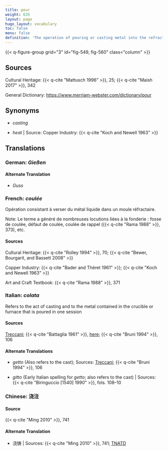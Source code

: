 ```yaml
---
title: pour
weight: 635
layout: page
hugo_layout: vocabulary
toc: false
menu: false
definition: 'The operation of pouring or casting metal into the refractory mold.'
---
```


{{< q-figure-group grid="3" id="fig-549, fig-560" class="column" >}}

## Sources

Cultural Heritage: {{< q-cite "Mattusch 1996" >}}, 25; {{< q-cite "Maish 2017" >}}, 342

General Dictionary: <https://www.merriam-webster.com/dictionary/pour>

## Synonyms

- *casting*

- *heat* | Source: Copper Industry: {{< q-cite "Koch and Newell 1963" >}}

## Translations

<div class="accordion">

### **German**: *Gießen*

#### Alternate Translation

- *Guss*

### **French**: *coulée*

Opération consistant à verser du métal liquide dans un moule réfractaire.

<div class="backmatter">
Note: Le terme a généré de nombreuses locutions liées à la fonderie : fosse de coulée, défaut de coulée, coulée de rappel ({{< q-cite "Rama 1988" >}}, 373), etc.
</div>

#### Sources

Cultural Heritage: {{< q-cite "Rolley 1994" >}}, 70; {{< q-cite "Bewer, Bourgarit, and Bassett 2008" >}}

Copper Industry: {{< q-cite "Bader and Théret 1961" >}}; {{< q-cite "Koch and Newell 1963" >}}

Art and Craft Textbook: {{< q-cite "Rama 1988" >}}, 371

### **Italian**: *colata*

Refers to the act of casting and to the metal contained in the crucible or furnace that is poured in one session

#### Sources

[Treccani](https://www.treccani.it/enciclopedia/colata/); {{< q-cite "Battaglia 1961" >}}, [here](http://www.gdli.it/pdf_viewer/Scripts/pdf.js/web/viewer.asp?file=/PDF/GDLI03/GDLI_03_ocr_279.pdf&parola=Colata); {{< q-cite "Bruni 1994" >}}, 106

#### Alternate Translations

- *getto* (Also refers to the cast); Sources: [Treccani](http://www.treccani.it/vocabolario/getto/); {{< q-cite "Bruni 1994" >}}, 106

- *gitto* (Early Italian spelling for *getto*; also refers to the cast) | Sources: {{< q-cite "Biringuccio [1540] 1990" >}}, fols. 108–10

### **Chinese**: 浇注

#### Source

{{< q-cite "Ming 2010" >}}, 741

#### Alternate Translation

- 浇铸 | Sources: {{< q-cite "Ming 2010" >}}, 741; [TNATD](https://terms.naer.edu.tw/detail/14236908/?index=1)

</div>

